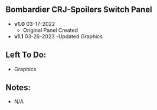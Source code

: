 ## Bombardier CRJ-Spoilers Switch Panel
- **v1.0** 03-17-2022
    - Original Panel Created
- **v1.1** 03-26-2023
    -Updated Graphics

## Left To Do:
  - Graphics

## Notes:
  - N/A